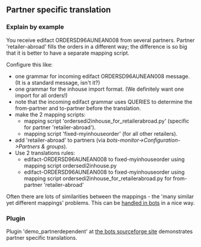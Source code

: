 ## Partner specific translation 

### Explain by example
You receive edifact ORDERSD96AUNEAN008 from several partners. Partner
'retailer-abroad' fills the orders in a different way; the difference is
so big that it is better to have a separate mapping script.

Configure this like:

-   one grammar for incoming edifact ORDERSD96AUNEAN008 message. (It is
    a standard message, isn't it?)
-   one grammar for the inhouse import format. (We definitely want one
    import for all orders!)
-   note that the incoming edifact grammar uses QUERIES to determine the
    from-partner and to-partner before the translation.
-   make the 2 mapping scripts:
    -   mapping script 'ordersedi2inhouse\_for\_retailerabroad.py'
        (specific for partner 'retailer-abroad').
    -   mapping script 'fixed-myinhouseorder' (for all other
        retailers).
-   add 'retailer-abroad' to partners (via
    *bots-monitor-\>Configuration-\>Partners & groups*).
-   Use 2 translations rules:
    -   edifact-ORDERSD96AUNEAN008 to fixed-myinhouseorder using mapping
        script ordersedi2inhouse.py
    -   edifact-ORDERSD96AUNEAN008 to fixed-myinhouseorder using mapping
        script ordersedi2inhouse\_for\_retailerabroad.py for
        from-partner 'retailer-abroad'

Often there are lots of similarities between the mappings - the 'many
similar yet different mappings' problems. This can be [handled in
bots](TranslationperPartnerExtended.md)
in a nice way.


### Plugin

Plugin 'demo\_partnerdependent' at [the bots sourceforge
site](http://sourceforge.net/projects/bots/files/plugins/) demonstrates
partner specific translations.

